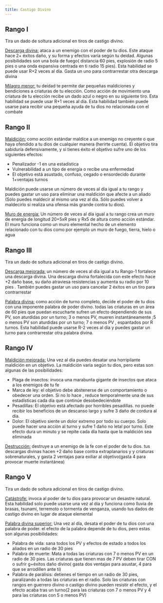 ```yaml
---
title: Castigo Divino
---
```


## Rango I

Tira un dado de soltura adicional en tiros de castigo divino. 

<u>Descarga divina:</u></u> ataca a un enemigo con el poder de tu dios. Este ataque hace 2+ éxitos daño, y su forma y efectos varía según tu deidad. Algunas posibilidades son una bola de fuego( distancia 60 pies, explosión de radio 5 pies o una onda expansiva centrada en ti radio 15 pies). Esta habilidad se puede usar R+2 veces al día. Gasta un uno para contrarrestar otra descarga divina

<u>Milagro menor:</u></u> tu deidad te permite dar pequeñas maldiciones y bendiciones a criaturas de tu elección. Como acción de movimiento una criatura de tu elección recibe un dado azul o negro en su siguiente tiro. Esta habilidad se puede usar  R+1 veces al día. Esta habilidad también puede usarse para recibir una pequeña ayuda de tu dios no relacionada con el combate

## Rango II

<u>Maldición:</u></u> como acción estándar maldice a un enemigo no creyente o que haya ofendido a tu dios de cualquier manera (herirte cuenta). El objetivo tira sabiduría defensivamente, y si tienes éxito el objetivo sufre uno de los siguientes efectos:

- Penalizador -1 en una estadística
- Vulnerabilidad a un tipo de energía o recibe una enfermedad
- El objetivo está asustado, confuso, cegado o ensordecido durante 1+ventajas turnos

Maldición puede usarse un número de veces al día igual a tu rango y puedes gastar un uso para eliminar una maldición que afecte a un aliado (Sólo puedes maldecir al mismo una vez al día. Sólo puedes volver a maldecirlo si realiza una ofensa más grande contra tu dios).

<u>Muro de energía:</u></u> Un número de veces al día igual a tu rango crea un muro de energía de longitud 20+5xR pies y Rx5 de altura como acción estándar. El muro funciona como un muro elemental hecho de un elemento relacionado con tu dios como por ejemplo  un muro de fuego, tierra, hielo o agua

## Rango III

Tira un dado de soltura adicional en tiros de castigo divino. 

<u>Descarga mejorada:</u></u> un número de veces al día igual a tu Rango-1 fortalece una descarga divina. Una descarga divina fortalecida con este efecto hace +2 daño base, su daño atraviesa resistencias y aumenta su radio por 10 pies . También puedes gastar un uso para cancelar 2 éxitos  en un tiro para contrarrestar

<u>Palabra divina:</u></u> como acción de turno completo, decide el poder de tu dios con una imponente palabra de poder divino. todas las criaturas  en un área de 60 pies que puedan escucharte sufren un efecto dependiendo de sus PV, son aturdidas por un turno; 3 o menos PV, mueren instantáneamente ;5 o menos PV son aturdidas por un turno; 7 o menos PV , espantados por R turnos. Esta habilidad puede usarse R-2 veces al día y puedes gastar un turno para contrarrestar otra palabra divina.

## Rango IV

<u>Maldición mejorada:</u></u> Una vez al día puedes desatar una horripilante maldición en un objetivo. La maldición varia según tu dios, pero estas son algunas de las posibilidades:

- Plaga de insectos: invoca una marabunta gigante de insectos que ataca a los enemigos de tu fe
- Marca de ley: el objetivo debe abstenerse  de un comportamiento o obedecer una orden. Si no lo hace , reduce temporalmente una de sus estadísticas cada día  que continúe desobedeciéndote
- Pesadillas: El objetivo está afectado por horribles pesadillas. no puede recibir los beneficios de un descanso largo y sufre 3 daño de cordura al día.
- Dolor: El objetivo siente un dolor extremo por todo su cuerpo. Solo puede hacer una acción al turno y sufre 1 daño no letal por turno. Este efecto dura un minuto  y se repite cada día hasta que la maldición sea eliminada

<u>Destrucción:</u> destruye a un enemigo de la fe con el poder de tu dios. tus descargas divinas hacen +2 daño base contra extraplanarios y y criaturas sobrenaturales, y gasta 2 ventajas para exiliar al objetivo(gasta 4 para provocar muerte instantánea)

## Rango V

Tira un dado de soltura adicional en tiros de castigo divino. 

<u>Catástrofe:</u></u> invoca al poder de tu dios para provocar un desastre natural. Esta habilidad solo puede usarse una vez al día y funciona como lluvia de brasas, tsunami, terremoto o tormenta de venganza, usando tus dados de castigo divino en lugar de ataque elemental

<u>Palabra divina superior:</u> Una vez al día, desata el poder de tu dios con una palabra de poder. el efecto de la palabra depende de tu dios, pero estas son algunas posibilidades:

- Palabra de vida: sana todos los PV y efectos de estado a todos los aliados en un radio de 30 pies
- Palabra de muerte: Mata a todas las criaturas con 7 o menos PV en un radio de 30 pies. Las criaturas que tienen mas de 7 PV deben tirar CON o sufrir g+éxitos daño divino( gasta dos ventajas para asustar, 4 para que se arrodillen ante ti)
- Palabra de parálisis: detienes el tiempo en un radio de 30 pies, paralizando a todas las criaturas en el radio. Solo las criaturas con rangos en guerrero divino o castigo divino pueden resistir el efecto, y el efecto acaba tras un turno(2 para las criaturas con 7 o menos PV y 4 para las criaturas con 5 o menos PV)